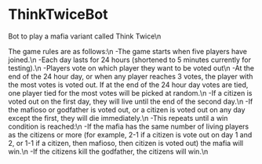 # ThinkTwiceBot
Bot to play a mafia variant called Think Twice\n

The game rules are as follows:\n
-The game starts when five players have joined.\n
-Each day lasts for 24 hours (shortened to 5 minutes currently for testing).\n
-Players vote on which player they want to be voted out\n
-At the end of the 24 hour day, or when any player reaches 3 votes, the player with the most votes is voted out. If at the end of the 24 hour day votes are tied, one player tied for the most votes will be picked at random.\n
-If a citizen is voted out on the first day, they will live until the end of the second day.\n
-If the mafioso or godfather is voted out, or a citizen is voted out on any day except the first, they will die immediately.\n
-This repeats until a win condition is reached:\n
  -If the mafia has the same number of living players as the citizens or more (for example, 2-1 if a citizen is vote out on day 1 and 2,      or 1-1 if a citizen, then mafioso, then citizen is voted out) the mafia will win.\n
  -If the citizens kill the godfather, the citizens will win.\n

